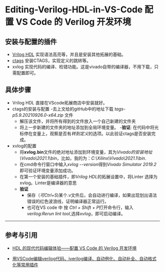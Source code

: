 # Editing-Verilog-HDL-in-VS-Code 配置 VS Code 的 Verilog 开发环境

## 安装与配置的插件
- [Vrilog HDL](https://link.zhihu.com/?target=https%3A//marketplace.visualstudio.com/) 实现语法高亮等，并且是安装其他拓展的基础。
- [ctags](https://github.com/universal-ctags/ctags-win32) 安装CTAGS，实现定义的跳转等。
- xvlog 实现代码的编译、检错功能。这是vivado自带的编译器，不用下载，只需配置即可。

## 具体步骤
- Vrilog HDL 直接在VScode拓展商店中安装就好。
- ctags的安装与配置
    -去上文给的gitHub中的地址下载 *tags-p5.9.20210926.0-x64.zip* 文件
    - 解压该文件，并将所有得到的文件放入一个自己新建的文件夹
    - 将上一步新建的文件夹的地址添加到全局环境变量。
    -**验证**: 在代码中将光标停在变量上，观察是否有*转到定义*的选项。以此验证ctags是否安装完成。
- xvlog的配置
    - 将**xvlog.bin**文件的绝对地址添加到环境变量，其为*Vivado的安装地址\Vivado\2021.1\bin*，比如，我的为：*C:\Xilinx\Vivado\2021.1\bin*.
    - 在cmd命令行窗口中输入*xvlog --version*得到*Vivado Simulator 2019.2*   即可验证环境变量添加成功。
    - 在第一个安装的基础插件，即*Vrilog HDL*的拓展设置中，将Linter 选择为xvlog。Linter是编译器的意思
    - **验证** 
        - 保存（*可Ctrl+S*)某个.v文件后，会自动进行编译，如果出现划出语法错误的红色波浪线，证明编译器正常运行。
        - 也可在VS code 中 按 *Ctrl + Shift + P*打开命令行，输入*verilog:Rerun lint tool*,选择*xvlog*，即可启动编译。





***
## 参考与引用
- [HDL 的现代代码编辑体验——配置 VS Code 的 Verilog 开发环境](https://blog.fkynjyq.com/write-verilog-with-vscode/)

- [用VSCode编辑verilog代码、iverilog编译、自动例化、自动补全、自动格式化等常用插件](https://zhuanlan.zhihu.com/p/338497672)
